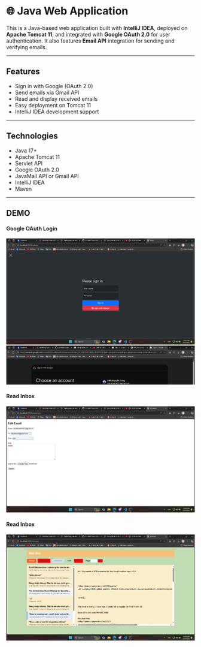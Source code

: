 # 🌐 Java Web Application

This is a Java-based web application built with **IntelliJ IDEA**, deployed on **Apache Tomcat 11**, and integrated with **Google OAuth 2.0** for user authentication. It also features **Email API** integration for sending and verifying emails.

---

## Features

- Sign in with Google (OAuth 2.0)
- Send emails via Gmail API
- Read and display received emails
- Easy deployment on Tomcat 11
- IntelliJ IDEA development support

---

## Technologies

- Java 17+
- Apache Tomcat 11
- Servlet API
- Google OAuth 2.0
- JavaMail API or Gmail API
- IntelliJ IDEA
- Maven

---

## DEMO
#### Google OAuth Login

![image](./images/login.png)
![alt text](./images/image.png)

#### Read Inbox

![image](./images/compose.png)

#### Read Inbox

![image](./images/mailbox.png)
